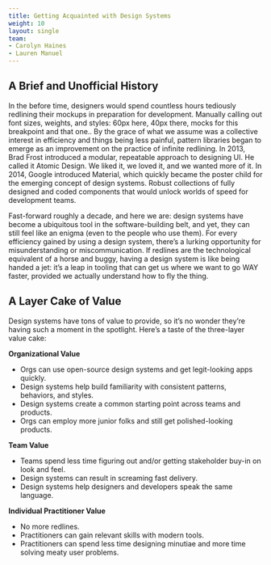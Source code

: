 ```yaml
---
title: Getting Acquainted with Design Systems 
weight: 10
layout: single
team:
- Carolyn Haines
- Lauren Manuel
---
```


## A Brief and Unofficial History

In the before time, designers would spend countless hours tediously redlining their mockups in preparation for development. Manually calling out font sizes, weights, and styles: 60px here, 40px there, mocks for this breakpoint and that one.. By the grace of what we assume was a collective interest in efficiency and things being less painful, pattern libraries began to emerge as an improvement on the practice of infinite redlining. In 2013, Brad Frost introduced a modular, repeatable approach to designing UI. He called it Atomic Design. We liked it, we loved it, and we wanted more of it. In 2014, Google introduced Material, which quickly became the poster child for the emerging concept of design systems. Robust collections of fully designed and coded components that would unlock worlds of speed for development teams.

Fast-forward roughly a decade, and here we are: design systems have become a ubiquitous tool in the software-building belt, and yet, they can still feel like an enigma (even to the people who use them). For every efficiency gained by using a design system, there’s a lurking opportunity for misunderstanding or miscommunication. If redlines are the technological equivalent of a horse and buggy, having a design system is like being handed a jet: it’s a leap in tooling that can get us where we want to go WAY faster, provided we actually understand how to fly the thing.

## A Layer Cake of Value

Design systems have tons of value to provide, so it’s no wonder they’re having such a moment in the spotlight. Here’s a taste of the three-layer value cake:

**Organizational Value**

* Orgs can use open-source design systems and get legit-looking apps quickly.
* Design systems help build familiarity with consistent patterns, behaviors, and styles.
* Design systems create a common starting point across teams and products.
* Orgs can employ more junior folks and still get polished-looking products.

**Team Value**

* Teams spend less time figuring out and/or getting stakeholder buy-in on look and feel.
* Design systems can result in screaming fast delivery.
* Design systems help designers and developers speak the same language.

**Individual Practitioner Value**

* No more redlines.
* Practitioners can gain relevant skills with modern tools.
* Practitioners can spend less time designing minutiae and more time solving meaty user problems. 
